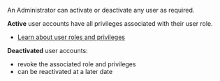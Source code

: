 An Administrator can activate or deactivate any user as required.

**Active** user accounts have all privileges associated with their user role.

* [Learn about user roles and privileges](/cloud/cloud-user-roles-ref)

**Deactivated** user accounts:
* revoke the associated role and privileges
* can be reactivated at a later date
